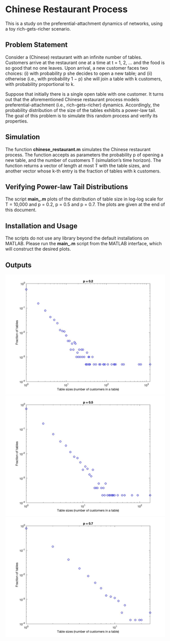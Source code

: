 # Chinese Restaurant Process
This is a study on the preferential-attachment dynamics of networks, using a toy rich-gets-richer scenario.

## Problem Statement
Consider a (Chinese) restaurant with an infinite number of tables. Customers arrive at the restaurant one at a time at t = 1, 2, ... and the food is so good that no one leaves. Upon arrival, a new customer faces two choices: (i) with probability p she decides to open a new table; and (ii) otherwise (i.e., with probability 1 − p) she will join a table with k customers, with probability proportional to k. 

Suppose that initially there is a single open table with one customer. It turns out that the aforementioned Chinese restaurant process models preferential-attachment (i.e., rich-gets-richer) dynamics. Accordingly, the probability distribution of the size of the tables exhibits a power-law tail. The goal of this problem is to simulate this random process and verify its properties.

## Simulation
The function **chinese_restaurant.m** simulates the Chinese restaurant process. The function accepts as parameters the probability p of opening a new table, and the number of customers T (simulation’s time horizon). The function returns a vector of length at most T with the table sizes, and another vector whose k-th entry is the fraction of tables with k customers.

## Verifying Power-law Tail Distributions
The script **main_.m** plots of the distribution of table size in log-log scale for T = 10,000 and p = 0.2, p = 0.5 and p = 0.7. The plots are given at the end of this document.

## Installation and Usage
The scripts do not use any library beyond the default installations on MATLAB. Please run the **main_.m** script from the MATLAB interface, which will construct the desired plots. 

## Outputs

<img src="figures/fig1.jpg" alt="drawing" width="600"/>
<img src="figures/fig2.jpg" alt="drawing" width="600"/>
<img src="figures/fig3.jpg" alt="drawing" width="600"/>

